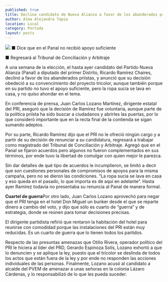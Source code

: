 ```yaml
---
published: true
title: Declina candidato de Nueva Alianza a favor de los abanderados priístas
author: Alma Alejandra Tapia
location: Local
category: Portada
layout: posts
---
```


![](http://i.imgur.com/tTcHmyam.jpg)
■ Dice que en el Panal no recibió apoyo suficiente

■ Regresará al Tribunal de Conciliación y Arbitraje

A una semana de la elección, el hasta ayer candidato del Partido Nueva Alianza (Panal) a diputado del primer Distrito, Ricardo Ramírez Chaires, declinó a favor de los abanderados priístas, y anunció que su decisión obedeció a su convencimiento del proyecto tricolor, aunque también porque en su partido no tuvo el apoyo suficiente, pero la ropa sucia se lava en casa, y no quiso ahondar en el tema.   

En conferencia de prensa, Juan Carlos Lozano Martínez, dirigente estatal del PRI, aseguró que la decisión de Ramírez fue voluntaria, aunque parte de la política priísta ha sido buscar a ciudadanos y abrirles las puertas, por lo que consideró importante que en la recta final de la contienda se sigan sumando adeptos.

Por su parte, Ricardo Ramírez dijo que el PRI no le ofreció ningún cargo y a partir de su decisión de renunciar a su candidatura, regresará a trabajar como magistrado del Tribunal de Conciliación y Arbitraje. Agregó que en el Panal se fijaron acuerdos pero algunos no fueron  complementados en sus términos, por ende tuvo la libertad de comulgar con quien mejor le parezca.

Sin dar detalles de qué tipo de acuerdos le incumplieron, se limitó a decir que son cuestiones personales de compromisos de apoyos para la misma campaña, pero no se dieron las condiciones. “La ropa sucia se lava en casa y eso queda en el pasado, lo que importa es de aquí en adelante”. Hasta ayer Ramírez todavía no presentaba su renuncia al Panal de manera formal.

**Cuartel de guerra**Por otro lado, Juan Carlos Lozano aprovechó para negar que el PRI tenga en el hotel Don Miguel un bunker desde el que se reparte dinero a cambio del voto, y dijo que sólo es cuarto de “guerra” y de estrategia, donde se reúnen para tomar decisiones precisas.

El dirigente partidista refirió que rentaron la habitación del hotel para reunirse con comodidad porque las instalaciones del PRI están muy reducidas. Es un cuarto de guerra que lo tienen todos los partidos.

Respecto de las presuntas amenazas que Otilio Rivera, operador político del PRI le hiciera al líder del PRD, Gerardo Espinoza Solís, Lozano exhortó a que lo denuncien y se aplique la ley, puesto que el tricolor se deslinda de todos los actos que están fuera de la ley y por ende no responden las acciones individuales de las personas.
Finalmente, Lozano acusó al candidato a alcalde del PVEM de amenazar a unas señoras en la colonia Lázaro Cárdenas, y lo responsabilizó de lo que les pueda suceder.
